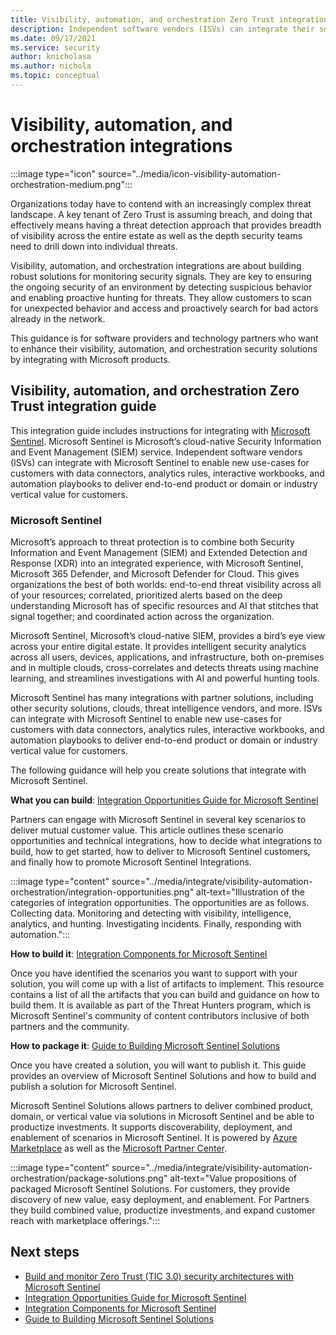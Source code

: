 ```yaml
---
title: Visibility, automation, and orchestration Zero Trust integration overview
description: Independent software vendors (ISVs) can integrate their solutions with Microsoft Sentinel to help customers adopt a Zero Trust model and keep their organizations secure.
ms.date: 09/17/2021
ms.service: security
author: knicholasa
ms.author: nichola
ms.topic: conceptual
---
```


# Visibility, automation, and orchestration integrations

:::image type="icon" source="../media/icon-visibility-automation-orchestration-medium.png":::

Organizations today have to contend with an increasingly complex threat landscape. A key tenant of Zero Trust is assuming breach, and doing that effectively means having a threat detection approach that provides breadth of visibility across the entire estate as well as the depth security teams need to drill down into individual threats.

Visibility, automation, and orchestration integrations are about building robust solutions for monitoring security signals. They are key to ensuring the ongoing security of an environment by detecting suspicious behavior and enabling proactive hunting for threats. They allow customers to scan for unexpected behavior and access and proactively search for bad actors already in the network.

This guidance is for software providers and technology partners who want to enhance their visibility, automation, and orchestration security solutions by integrating with Microsoft products.

## Visibility, automation, and orchestration Zero Trust integration guide

This integration guide includes instructions for integrating with [Microsoft Sentinel](/azure/sentinel). Microsoft Sentinel is Microsoft’s cloud-native Security Information and Event Management (SIEM) service. Independent software vendors (ISVs) can integrate with Microsoft Sentinel to enable new use-cases for customers with data connectors, analytics rules, interactive workbooks, and automation playbooks to deliver end-to-end product or domain or industry vertical value for customers.

### Microsoft Sentinel

Microsoft’s approach to threat protection is to combine both Security Information and Event Management (SIEM) and Extended Detection and Response (XDR) into an integrated experience, with Microsoft Sentinel, Microsoft 365 Defender, and Microsoft Defender for Cloud. This gives organizations the best of both worlds: end-to-end threat visibility across all of your resources; correlated, prioritized alerts based on the deep understanding Microsoft has of specific resources and AI that stitches that signal together; and coordinated action across the organization.

Microsoft Sentinel, Microsoft’s cloud-native SIEM, provides a bird’s eye view across your entire digital estate. It provides intelligent security analytics across all users, devices, applications, and infrastructure, both on-premises and in multiple clouds, cross-correlates and detects threats using machine learning, and streamlines investigations with AI and powerful hunting tools.

Microsoft Sentinel has many integrations with partner solutions, including other security solutions, clouds, threat intelligence vendors, and more. ISVs can integrate with Microsoft Sentinel to enable new use-cases for customers with data connectors, analytics rules, interactive workbooks, and automation playbooks to deliver end-to-end product or domain or industry vertical value for customers.

The following guidance will help you create solutions that integrate with Microsoft Sentinel.

**What you can build**: [Integration Opportunities Guide for Microsoft Sentinel](https://azure.microsoft.com/resources/integration-opportunities-with-azure-sentinel-september-2021/)

Partners can engage with Microsoft Sentinel in several key scenarios to deliver mutual customer value. This article outlines these scenario opportunities and technical integrations, how to decide what integrations to build, how to get started, how to deliver to Microsoft Sentinel customers, and finally how to promote Microsoft Sentinel Integrations.

:::image type="content" source="../media/integrate/visibility-automation-orchestration/integration-opportunities.png" alt-text="Illustration of the categories of integration opportunities. The opportunities are as follows. Collecting data. Monitoring and detecting with visibility, intelligence, analytics, and hunting. Investigating incidents. Finally, responding with automation.":::

**How to build it**: [Integration Components for Microsoft Sentinel](https://github.com/Azure/Azure-Sentinel/wiki#get-started)

Once you have identified the scenarios you want to support with your solution, you will come up with a list of artifacts to implement. This resource contains a list of all the artifacts that you can build and guidance on how to build them. It is available as part of the Threat Hunters program, which is Microsoft Sentinel's community of content contributors inclusive of both partners and the community.

**How to package it**: [Guide to Building Microsoft Sentinel Solutions](https://github.com/Azure/Azure-Sentinel/tree/master/Solutions#readme)

Once you have created a solution, you will want to publish it. This guide provides an overview of Microsoft Sentinel Solutions and how to build and publish a solution for Microsoft Sentinel.

Microsoft Sentinel Solutions allows partners to deliver combined product, domain, or vertical value via solutions in Microsoft Sentinel and be able to productize investments. It supports discoverability, deployment, and enablement of scenarios in Microsoft Sentinel. It is powered by [Azure Marketplace](https://azuremarketplace.microsoft.com/marketplace/) as well as the [Microsoft Partner Center](/partner-center/overview).

:::image type="content" source="../media/integrate/visibility-automation-orchestration/package-solutions.png" alt-text="Value propositions of packaged Microsoft Sentinel Solutions. For customers, they provide discovery of new value, easy deployment, and enablement. For Partners they build combined value, productize investments, and expand customer reach with marketplace offerings.":::

## Next steps

- [Build and monitor Zero Trust (TIC 3.0) security architectures with Microsoft Sentinel](sentinel-solution.md)
- [Integration Opportunities Guide for Microsoft Sentinel](https://azure.microsoft.com/resources/integration-opportunities-with-azure-sentinel-september-2021/)
- [Integration Components for Microsoft Sentinel](https://github.com/Azure/Azure-Sentinel/wiki#get-started)
- [Guide to Building Microsoft Sentinel Solutions](https://github.com/Azure/Azure-Sentinel/tree/master/Solutions#readme)
